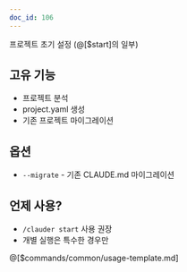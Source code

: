 ```yaml
---
doc_id: 106
---
```


프로젝트 초기 설정 (@[$start]의 일부)

## 고유 기능
- 프로젝트 분석
- project.yaml 생성
- 기존 프로젝트 마이그레이션

## 옵션
- `--migrate` - 기존 CLAUDE.md 마이그레이션

## 언제 사용?
- `/clauder start` 사용 권장
- 개별 실행은 특수한 경우만

@[$commands/common/usage-template.md]
